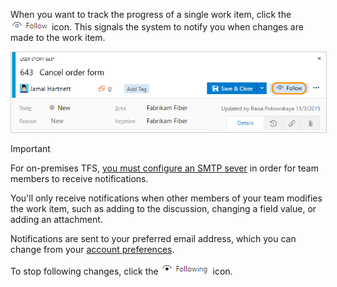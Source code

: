 When you want to track the progress of a single work item, click the ![Follow icon](../../work/_img/icons/follow-icon.png) icon. This signals the system to notify you when changes are made to the work item.  

<img src="../../work/backlogs/_img/follow-work-item.png" alt="Team Services Work item form, Follow icon control" style="border: 1px solid #CCCCCC;" />  

>[!IMPORTANT]
>For on-premises TFS, [you must configure an SMTP sever](../../setup-admin/tfs/admin/setup-customize-alerts.md) in order for team members to receive notifications.  

You'll only receive notifications when other members of your team modifies the work item, such as adding to the discussion, changing a field value, or adding an attachment. 

Notifications are sent to your preferred email address, which you can change from your [account preferences](../../setup-admin/account-preferences.md).  

To stop following changes, click the ![Following icon](../../work/_img/icons/following-icon.png)  icon.
 